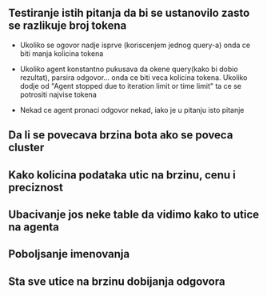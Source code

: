 ## Testiranje istih pitanja da bi se ustanovilo zasto se razlikuje broj tokena
- Ukoliko se ogovor nadje isprve (koriscenjem jednog query-a) onda ce biti manja kolicina tokena

- Ukoliko agent konstantno pukusava da okene query(kako bi dobio rezultat), parsira odgovor... onda ce biti veca kolicina tokena. Ukoliko dodje od "Agent stopped due to iteration limit or time limit" ta ce se potrositi najvise tokena

- Nekad ce agent pronaci odgovor nekad, iako je u pitanju isto pitanje
## Da li se povecava brzina bota ako se poveca cluster

## Kako kolicina podataka utic na brzinu, cenu i preciznost

## Ubacivanje jos neke table da vidimo kako to utice na agenta

## Poboljsanje imenovanja

## Sta sve utice na brzinu dobijanja odgovora
